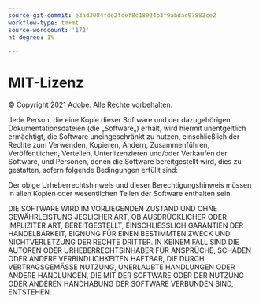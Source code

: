 ```yaml
---
source-git-commit: e3ad3084fde2fcef8c18924b3f9abdad97882ce2
workflow-type: tm+mt
source-wordcount: '172'
ht-degree: 1%

---
```

# MIT-Lizenz

© Copyright 2021 Adobe. Alle Rechte vorbehalten.

Jede Person, die eine Kopie dieser Software und der dazugehörigen Dokumentationsdateien (die „Software„) erhält, wird hiermit unentgeltlich ermächtigt, die Software uneingeschränkt zu nutzen, einschließlich der Rechte zum Verwenden, Kopieren, Ändern, Zusammenführen, Veröffentlichen, Verteilen, Unterlizenzieren und/oder Verkaufen der Software, und Personen, denen die Software bereitgestellt wird, dies zu gestatten, sofern folgende Bedingungen erfüllt sind:

Der obige Urheberrechtshinweis und dieser Berechtigungshinweis müssen in allen Kopien oder wesentlichen Teilen der Software enthalten sein.

DIE SOFTWARE WIRD IM VORLIEGENDEN ZUSTAND UND OHNE GEWÄHRLEISTUNG JEGLICHER ART, OB AUSDRÜCKLICHER ODER IMPLIZITER ART, BEREITGESTELLT, EINSCHLIESSLICH GARANTIEN DER HANDELBARKEIT, EIGNUNG FÜR EINEN BESTIMMTEN ZWECK UND NICHTVERLETZUNG DER RECHTE DRITTER. IN KEINEM FALL SIND DIE AUTOREN ODER URHEBERRECHTSINHABER FÜR ANSPRÜCHE, SCHÄDEN ODER ANDERE VERBINDLICHKEITEN HAFTBAR, DIE DURCH VERTRAGSGEMÄSSE NUTZUNG, UNERLAUBTE HANDLUNGEN ODER ANDERE HANDLUNGEN, DIE MIT DER SOFTWARE ODER DER NUTZUNG ODER ANDEREN HANDHABUNG DER SOFTWARE VERBUNDEN SIND, ENTSTEHEN.
